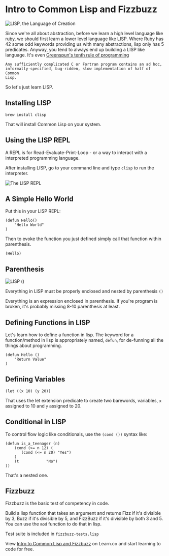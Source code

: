 

# Intro to Common Lisp and Fizzbuzz

![LISP, the Language of Creation](https://imgs.xkcd.com/comics/lisp.jpg)

Since we're all about abstraction, before we learn a high level language like ruby, we should first learn a lower level language like LISP. Where Ruby has 42 some odd keywords providing us with many abstractions, lisp only has 5 predicates. Anyway, you tend to always end up building a LISP like language. It's even [Greenspun's tenth rule of programming](https://en.wikipedia.org/wiki/Greenspun%27s_tenth_rule)

    Any sufficiently complicated C or Fortran program contains an ad hoc, 
    informally-specified, bug-ridden, slow implementation of half of Common
    Lisp.

So let's just learn LISP.

## Installing LISP

`brew install clisp`

That will install Common Lisp on your system.

## Using the LISP REPL

A REPL is for Read-Evaluate-Print-Loop - or a way to interact with a interpreted programming language.

After installing LISP, go to your command line and type `clisp` to run the interpreter.

![The LISP REPL](https://dl.dropboxusercontent.com/s/omwzddk146hmtty/2015-03-31%20at%206.52%20PM.png)

## A Simple Hello World

Put this in your LISP REPL:

```common_lisp
(defun Hello()
    "Hello World"
)
```

Then to evoke the function you just defined simply call that function within parenthesis.

```common_lisp
(Hello)
```

## Parenthesis 

![LISP ()](https://imgs.xkcd.com/comics/lisp_cycles.png)

Everything in LISP must be properly enclosed and nested by parenthesis `()`

Everything is an expression enclosed in parenthesis. If you're program is broken, it's probably missing 8-10 parenthesis at least.

## Defining Functions in LISP

Let's learn how to define a function in lisp. The keyword for a function/method in  lisp is appropriately named, `defun`, for de-funning all the things about programming.

```common_lisp
(defun Hello ()
    "Return Value"
)
```
## Defining Variables

```common_lisp
(let ((x 10) (y 20))
```

That uses the let extension predicate to create two barewords, variables, `x` assigned to 10 and `y` assigned to 20.


## Conditional in LISP

To control flow logic like conditionals, use the `(cond ())` syntax like:

```common_lisp
(defun is_a_teenager (n)
    (cond (>= n 12) (
       (cond (<= n 20) "Yes")
    )
    (t            "No")
))
```

That's a nested one.

## Fizzbuzz

Fizzbuzz is the basic test of competency in code.

Build a lisp function that takes an argument and returns Fizz if it's divisible by 3, Buzz if it's divisible by 5, and FizzBuzz if it's divisible by both 3 and 5. You can use the `mod` function to do that in lisp.

Test suite is included in `fizzbuzz-tests.lisp`

<p data-visibility='hidden'>View <a href='https://learn.co/lessons/fizzbuzz-lisp' title='Intro to Common Lisp and Fizzbuzz'>Intro to Common Lisp and Fizzbuzz</a> on Learn.co and start learning to code for free.</p>
